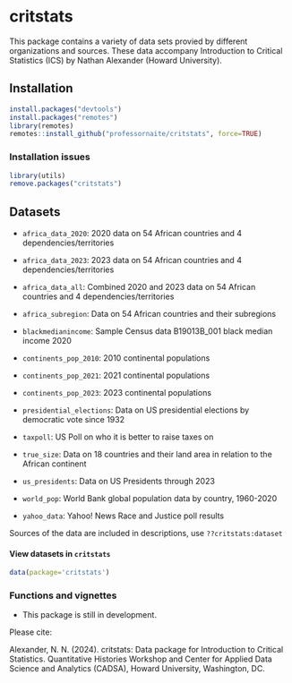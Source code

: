 # critstats

This package contains a variety of data sets provied by different organizations and sources. These data accompany Introduction to Critical Statistics (ICS) by Nathan Alexander (Howard University).

## Installation

```R
install.packages("devtools")
install.packages("remotes")
library(remotes)
remotes::install_github("professornaite/critstats", force=TRUE)
```

### Installation issues

```R
library(utils)
remove.packages("critstats")
```

## Datasets

*  `africa_data_2020`: 2020 data on 54 African countries and 4 dependencies/territories

* `africa_data_2023`:	2023 data on 54 African countries and 4 dependencies/territories

* `africa_data_all`: Combined 2020 and 2023 data on 54 African countries and 4 dependencies/territories

* `africa_subregion`:	Data on 54 African countries and their subregions

* `blackmedianincome`: Sample Census data B19013B_001 black median income 2020

* `continents_pop_2010`: 2010 continental populations

* `continents_pop_2021`: 2021 continental populations

* `continents_pop_2023`: 2023 continental populations

* `presidential_elections`: Data on US presidential elections by democratic vote since 1932

* `taxpoll`: US Poll on who it is better to raise taxes on

* `true_size`: Data on 18 countries and their land area in relation to the African continent

* `us_presidents`: Data on US Presidents through 2023

* `world_pop`: World Bank global population data by country, 1960-2020

* `yahoo_data`:	Yahoo! News Race and Justice poll results

Sources of the data are included in descriptions, use `??critstats:dataset`

#### View datasets in `critstats`

```R
data(package='critstats')
```

### Functions and vignettes

* This package is still in development. 

Please cite:

Alexander, N. N. (2024). critstats: Data package for Introduction to Critical Statistics. Quantitative Histories Workshop and Center for Applied Data Science and Analytics (CADSA), Howard University, Washington, DC.
